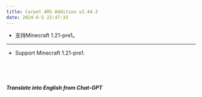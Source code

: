 ```yaml
---
title: Carpet AMS Addition v2.44.3
date: 2024-6-5 22:47:33
---
```


- 支持Minecraft 1.21-pre1。




---



- Support Minecraft 1.21-pre1.

&emsp;

&emsp;

***Translate into English from Chat-GPT***

